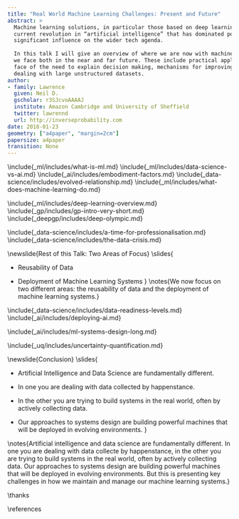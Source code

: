 ```yaml
---
title: "Real World Machine Learning Challenges: Present and Future"
abstract: >
  Machine learning solutions, in particular those based on deep learning methods, form an underpinning of the 
  current revolution in “artificial intelligence” that has dominated popular press headlines and is having a 
  significant influence on the wider tech agenda.
  
  In this talk I will give an overview of where we are now with machine learning solutions, and what challenges 
  we face both in the near and far future. These include practical application of existing algorithms in the 
  face of the need to explain decision making, mechanisms for improving the quality and availability of data, 
  dealing with large unstructured datasets.
author:
- family: Lawrence
  given: Neil D.
  gscholar: r3SJcvoAAAAJ
  institute: Amazon Cambridge and University of Sheffield
  twitter: lawrennd
  url: http://inverseprobability.com
date: 2018-01-23
geometry: ["a4paper", "margin=2cm"]
papersize: a4paper
transition: None
---
```



\include{_ml/includes/what-is-ml.md}
\include{_ml/includes/data-science-vs-ai.md}
\include{_ai/includes/embodiment-factors.md}
\include{_data-science/includes/evolved-relationship.md}
\include{_ml/includes/what-does-machine-learning-do.md}

\include{_ml/includes/deep-learning-overview.md}
\include{_gp/includes/gp-intro-very-short.md}
\include{_deepgp/includes/deep-olympic.md}

\include{_data-science/includes/a-time-for-professionalisation.md}
\include{_data-science/includes/the-data-crisis.md}

\newslide{Rest of this Talk: Two Areas of Focus}
\slides{
* Reusability of Data

* Deployment of Machine Learning Systems
}
\notes{We now focus on two different areas: the reusability of data and the deployment of machine learning systems.}

\include{_data-science/includes/data-readiness-levels.md}
\include{_ai/includes/deploying-ai.md}

\include{_ai/includes/ml-systems-design-long.md}

\include{_uq/includes/uncertainty-quantification.md}


\newslide{Conclusion}
\slides{
* Artificial Intelligence and Data Science are fundamentally different.

* In one you are dealing with data collected by happenstance.

* In the other you are trying to build systems in the real world, often by actively collecting data.

* Our approaches to systems design are building powerful machines that
will be deployed in evolving environments.
}

\notes{Artificial intelligence and data science are fundamentally different. In one you are dealing with data collecte by happenstance, in the other you are trying to build systems in the real world, often by actively collecting data. Our approaches to systems design are building powerful machines that will be deployed in evolving environments. But this is presenting key challenges in how we maintain and manage our machine learning systems.}


\thanks

\references
